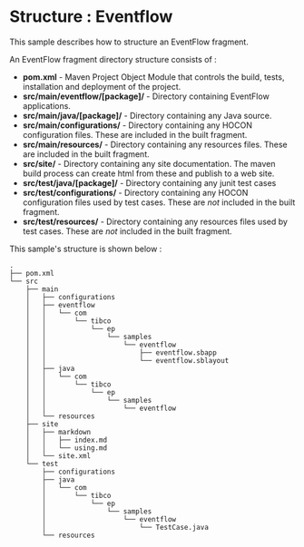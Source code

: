 # Structure : Eventflow

This sample describes how to structure an EventFlow fragment.

An EventFlow fragment directory structure consists of :

* **pom.xml** - Maven Project Object Module that controls the build, tests, installation and deployment of the project.
* **src/main/eventflow/[package]/** - Directory containing EventFlow applications.
* **src/main/java/[package]/** - Directory containing any Java source.
* **src/main/configurations/** - Directory containing any HOCON configuration files.  These are included in the built fragment.
* **src/main/resources/** - Directory containing any resources files.  These are included in the built fragment.
* **src/site/** - Directory containing any site documentation.  The maven build process can create html from these and publish to a web site.
* **src/test/java/[package]/** - Directory containing any junit test cases
* **src/test/configurations/** - Directory containing any HOCON configuration files used by test cases.  These are *not* included in the built fragment.
* **src/test/resources/** - Directory containing any resources files used by test cases.  These are *not* included in the built fragment.

This sample's structure is shown below :

```
.
├── pom.xml
└── src
    ├── main
    │   ├── configurations
    │   ├── eventflow
    │   │   └── com
    │   │       └── tibco
    │   │           └── ep
    │   │               └── samples
    │   │                   └── eventflow
    │   │                       ├── eventflow.sbapp
    │   │                       └── eventflow.sblayout
    │   ├── java
    │   │   └── com
    │   │       └── tibco
    │   │           └── ep
    │   │               └── samples
    │   │                   └── eventflow
    │   └── resources
    ├── site
    │   ├── markdown
    │   │   ├── index.md
    │   │   └── using.md
    │   └── site.xml
    └── test
        ├── configurations
        ├── java
        │   └── com
        │       └── tibco
        │           └── ep
        │               └── samples
        │                   └── eventflow
        │                       └── TestCase.java
        └── resources
```

